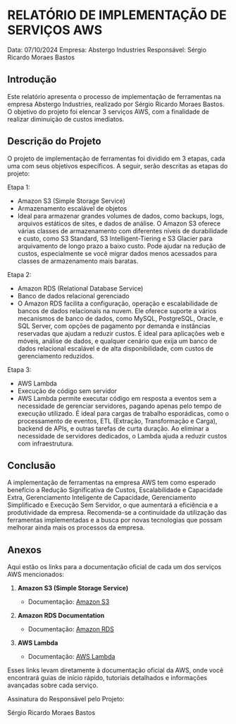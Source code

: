 # RELATÓRIO DE IMPLEMENTAÇÃO DE SERVIÇOS AWS

Data: 07/10/2024
Empresa: Abstergo Industries 
Responsável: Sérgio Ricardo Moraes Bastos

## Introdução
Este relatório apresenta o processo de implementação de ferramentas na empresa Abstergo Industries, realizado por Sérgio Ricardo Moraes Bastos. O objetivo do projeto foi elencar 3 serviços AWS, com a finalidade de realizar diminuição de custos imediatos.

## Descrição do Projeto
O projeto de implementação de ferramentas foi dividido em 3 etapas, cada uma com seus objetivos específicos. A seguir, serão descritas as etapas do projeto:

Etapa 1: 
- Amazon S3 (Simple Storage Service)
- Armazenamento escalável de objetos
- Ideal para armazenar grandes volumes de dados, como backups, logs, arquivos estáticos de sites, e dados de análise. O Amazon S3 oferece várias classes de armazenamento com diferentes níveis de durabilidade e custo, como S3 Standard, S3 Intelligent-Tiering e S3 Glacier para arquivamento de longo prazo a baixo custo. Pode ajudar na redução de custos, especialmente se você migrar dados menos acessados para classes de armazenamento mais baratas.

Etapa 2: 
- Amazon RDS (Relational Database Service)
- Banco de dados relacional gerenciado
- O Amazon RDS facilita a configuração, operação e escalabilidade de bancos de dados relacionais na nuvem. Ele oferece suporte a vários mecanismos de banco de dados, como MySQL, PostgreSQL, Oracle, e SQL Server, com opções de pagamento por demanda e instâncias reservadas que ajudam a reduzir custos. É ideal para aplicações web e móveis, análise de dados, e qualquer cenário que exija um banco de dados relacional escalável e de alta disponibilidade, com custos de gerenciamento reduzidos.

Etapa 3: 
- AWS Lambda
- Execução de código sem servidor
- AWS Lambda permite executar código em resposta a eventos sem a necessidade de gerenciar servidores, pagando apenas pelo tempo de execução utilizado. É ideal para cargas de trabalho esporádicas, como o processamento de eventos, ETL (Extração, Transformação e Carga), backend de APIs, e outras tarefas de curta duração. Ao eliminar a necessidade de servidores dedicados, o Lambda ajuda a reduzir custos com infraestrutura.


## Conclusão
A implementação de ferramentas na empresa AWS tem como esperado benefício a Redução Significativa de Custos, Escalabilidade e Capacidade Extra, Gerenciamento Inteligente de Capacidade, Gerenciamento Simplificado e Execução Sem Servidor, o que aumentará a eficiência e a produtividade da empresa. Recomenda-se a continuidade da utilização das ferramentas implementadas e a busca por novas tecnologias que possam melhorar ainda mais os processos da empresa.

## Anexos

Aqui estão os links para a documentação oficial de cada um dos serviços AWS mencionados:

1. **Amazon S3 (Simple Storage Service)**
   - Documentação: [Amazon S3](https://docs.aws.amazon.com/s3/index.html)

2. **Amazon RDS Documentation**
   - Documentação: [Amazon RDS](https://docs.aws.amazon.com/rds/index.html)

3. **AWS Lambda**
   - Documentação: [AWS Lambda](https://docs.aws.amazon.com/lambda/index.html)

Esses links levam diretamente à documentação oficial da AWS, onde você encontrará guias de início rápido, tutoriais detalhados e informações avançadas sobre cada serviço.

Assinatura do Responsável pelo Projeto:

Sérgio Ricardo Moraes Bastos